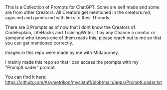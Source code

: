 This is a Collection of Prompts for ChatGPT. 
Some are self made and some are from other Creators.
All Creators get mentioned in the creators.md, apps.md and games.md with links to their Threads.

There are 3 Prompts as of now that i dont know the Creators of: CodeExplain, LifeHacks and TrainingWriter.
If by any Chance a creator or someone who knows one of them reads this, please reach out to me so that you can get mentioned correctly.

Images in this repo were made by me with MidJourney.

I mainly made this repo so that i can access the prompts with my "PromptLoader" prompt.

You can find it here: https://github.com/Asymetrikon/myaistuff/blob/main/apps/PromptLoader.txt
